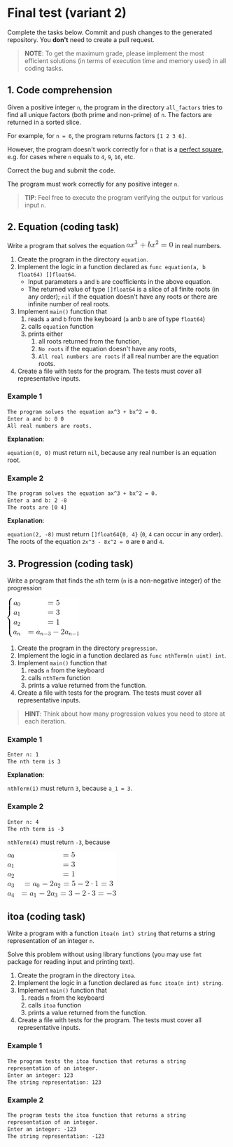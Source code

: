 # Final test (variant 2)

Complete the tasks below. Commit and push changes to the generated repository.
You **don't** need to create a pull request.

> **NOTE**: To get the maximum grade, please implement the most efficient
solutions (in terms of execution time and memory used) in all coding tasks.

## 1. Code comprehension

Given a positive integer `n`, the program in the directory `all_factors` tries
to find all unique factors (both prime and non-prime) of `n`. The factors are
returned in a sorted slice.

For example, for `n = 6`, the program returns factors `[1 2 3 6]`.

However, the program doesn't work correctly for `n` that is a [perfect square](https://en.wikipedia.org/wiki/Square_number), e.g. for cases where `n` equals to `4`, `9`, `16`, etc.

Correct the bug and submit the code.

The program must work correctly for any positive integer `n`.

> **TIP**: Feel free to execute the program verifying the output for various
input `n`.

## 2. Equation (coding task)

Write a program that solves the equation ![ax^3 + bx^2 = 0](equation_1.png) in real numbers.

1. Create the program in the directory `equation`.
1. Implement the logic in a function declared as
   `func equation(a, b float64) []float64`.
   * Input parameters `a` and `b` are coefficients in the above equation.
   * The returned value of type `[]float64` is a slice of all finite roots (in any order);
     `nil` if the equation doesn't have any roots or there are infinite number
     of real roots.
1. Implement `main()` function that
   1. reads `a` and `b` from the keyboard (`a` anb `b` are of type `float64`)
   1. calls `equation` function
   1. prints either
      1. all roots returned from the function,
      1. `No roots` if the equation doesn't have any roots,
      1. `All real numbers are roots` if all real number are the equation roots.
1. Create a file with tests for the program. The tests must cover all
   representative inputs.

### Example 1

```
The program solves the equation ax^3 + bx^2 = 0.
Enter a and b: 0 0
All real numbers are roots.
```
   
**Explanation**:

`equation(0, 0)` must return `nil`, because any real number is an equation root.

### Example 2

```
The program solves the equation ax^3 + bx^2 = 0.
Enter a and b: 2 -8
The roots are [0 4]
```

**Explanation**:

`equation(2, -8)` must return `[]float64{0, 4}` (`0`, `4` can
occur in any order). The roots of the equation `2x^3 - 8x^2 = 0` are `0` and
`4`.

## 3. Progression (coding task)

Write a program that finds the `n`th term (`n` is a non-negative integer) of
the progression

![a_0 = 5, a_1 = 3, a_2 = 1, a_n = a_{n-3} - 2a_{n-1}](equation_2.png) 

1. Create the program in the directory `progression`.
1. Implement the logic in a function declared as `func nthTerm(n uint) int`.
1. Implement `main()` function that
   1. reads `n` from the keyboard
   1. calls `nthTerm` function
   1. prints a value returned from the function.
1. Create a file with tests for the program. The tests must cover all
   representative inputs.

> **HINT**: Think about how many progression values you need to store at each
iteration.

### Example 1
   
```
Enter n: 1
The nth term is 3
```
   
**Explanation**:

`nthTerm(1)` must return `3`, because `a_1 = 3`.
 
### Example 2
 
```
Enter n: 4
The nth term is -3
```
    
`nthTerm(4)` must return `-3`, because

![a_0 = 5, a_1 = 3, a_2 = 1, a_3 = a_0 - 2a_2 = 5 - 2 * 1 = 3, a_4 = a_1 -2a_3 = 3 - 2 * 3 = -3](equation_3.png)

## itoa (coding task)

Write a program with a function `itoa(n int) string` that returns a string
representation of an integer `n`.

Solve this problem without using library functions (you may use `fmt` package for reading input and printing text).


1. Create the program in the directory `itoa`.
1. Implement the logic in a function declared as `func itoa(n int) string`.
1. Implement `main()` function that
   1. reads `n` from the keyboard
   1. calls `itoa` function
   1. prints a value returned from the function.
1. Create a file with tests for the program. The tests must cover all
   representative inputs.

### Example 1

```
The program tests the itoa function that returns a string representation of an integer.
Enter an integer: 123
The string representation: 123
```

### Example 2

```
The program tests the itoa function that returns a string representation of an integer.
Enter an integer: -123
The string representation: -123
```